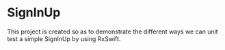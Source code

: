 # SignInUp
This project is created so as to demonstrate the different ways we can unit test a simple SignInUp by using RxSwift.
